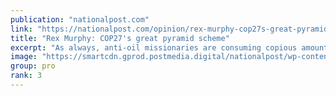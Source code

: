 ```yaml
---
publication: "nationalpost.com"
link: "https://nationalpost.com/opinion/rex-murphy-cop27s-great-pyramid-scheme"
title: "Rex Murphy: COP27's great pyramid scheme"
excerpt: "As always, anti-oil missionaries are consuming copious amounts of jet fuel to fly to a summit dedicated to eliminating oil and gas"
image: "https://smartcdn.gprod.postmedia.digital/nationalpost/wp-content/uploads/2022/11/Khafre-Pyramid.jpg"
group: pro
rank: 3
---
```

